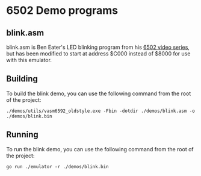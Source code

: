 
# 6502 Demo programs
## blink.asm
blink.asm is Ben Eater's LED blinking program from his [6502 video series](https://eater.net/6502), but has been modified to start at address $C000 instead of $8000 for use with this emulator.

  

## Building
To build the blink demo, you can use the following command from the root of the project:

    ./demos/utils/vasm6592_oldstyle.exe -Fbin -dotdir ./demos/blink.asm -o ./demos/blink.bin

## Running
To run the blink demo, you can use the following command from the root of the project:

    go run ./emulator -r ./demos/blink.bin
